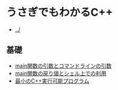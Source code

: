 # うさぎでもわかるC++
- [../](../)

## 基礎
- [main関数の引数とコマンドラインの引数](main関数の引数とコマンドラインの引数.md)
- [main関数の戻り値とシェル上での利用](main関数の戻り値とシェル上での利用.md)
- [最小のC++実行可能プログラム](最小のC++実行可能プログラム.md)
